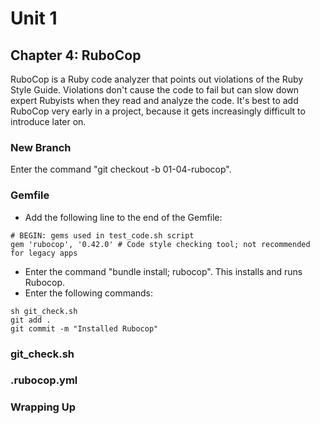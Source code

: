# Unit 1

## Chapter 4: RuboCop

RuboCop is a Ruby code analyzer that points out violations of the Ruby Style Guide.  Violations don't cause the code to fail but can slow down expert Rubyists when they read and analyze the code.  It's best to add RuboCop very early in a project, because it gets increasingly difficult to introduce later on.

### New Branch

Enter the command "git checkout -b 01-04-rubocop".

### Gemfile

* Add the following line to the end of the Gemfile:
```
# BEGIN: gems used in test_code.sh script
gem 'rubocop', '0.42.0' # Code style checking tool; not recommended for legacy apps
```
* Enter the command "bundle install; rubocop".  This installs and runs Rubocop.  
* Enter the following commands:
```
sh git_check.sh
git add .
git commit -m "Installed Rubocop"
```

### git_check.sh

### .rubocop.yml

### Wrapping Up

